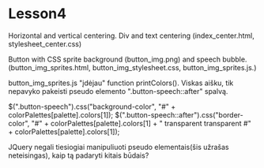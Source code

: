 # Lesson4
Horizontal and vertical centering. Div and text centering (index_center.html, stylesheet_center.css)

Button with CSS sprite background (button_img.png) and speech bubble. (button_img_sprites.html, button_img_stylesheet.css, button_img_sprites.js.)

button_img_sprites.js "įdėjau"  function printColors(). Viskas aišku, tik nepavyko pakeisti pseudo elemento ".button-speech::after" spalvą. 

$(".button-speech").css("background-color", "#" + colorPalettes[palette].colors[1]);
				$(".button-speech::after").css("border-color", "#" + colorPalettes[palette].colors[1] + 
				    " transparent transparent #" + colorPalettes[palette].colors[1]);
				    
JQuery negali tiesiogiai manipuliuoti pseudo elementais(šis užrašas neteisingas), kaip tą padaryti kitais būdais?

